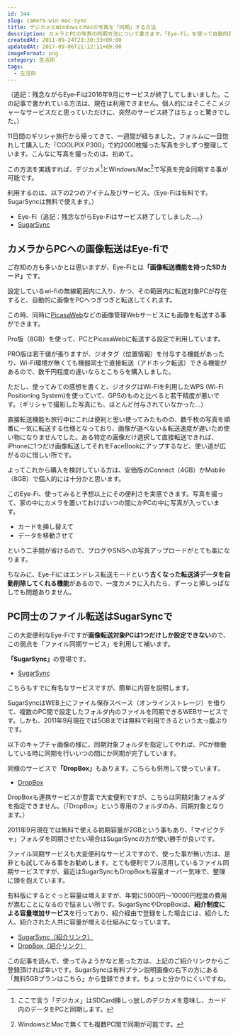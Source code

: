 ```yaml
---
id: 344
slug: camera-win-mac-sync
title: デジカメとWindowsとMacの写真を「同期」する方法
description: カメラとPCの写真の同期方法について書きます。「Eye-Fi」を使って自動同期しています。
createdAt: 2011-09-24T23:30:33+09:00
updatedAt: 2017-09-06T11:12:11+09:00
imageFormat: png
category: 生活術
tags:
  - 生活術
---
```


（追記：残念ながらEye-Fiは2016年9月にサービスが終了してしまいました。この記事で書かれている方法は、現在は利用できません。個人的にはそこそこメジャーなサービスだと思っていただけに、突然のサービス終了はちょっと驚きでした。）

11日間のギリシャ旅行から帰ってきて、一週間が経ちました。フォルムに一目惚れして購入した「COOLPIX P300」で約2000枚撮った写真を少しずつ整理しています。こんなに写真を撮ったのは、初めて。

この方法を実践すれば、デジカメ[^1]とWindows/Mac[^2]で写真を完全同期する事が可能です。

[^1]: ここで言う「デジカメ」はSDCard挿しっ放しのデジカメを意味し、カード内のデータをPCと同期します。  
[^2]: WindowsとMacで無くても複数PC間で同期が可能です。

利用するのは、以下の2つのアイテム及びサービス。（Eye-Fiは有料です。SugarSyncは無料で使えます。）

* Eye-Fi（追記：残念ながらEye-Fiはサービス終了してしました…。）
* <a href="http://www.sugarsync.jp/" target="_blank" rel="noopener">SugarSync</a>

## カメラからPCへの画像転送はEye-fiで

ご存知の方も多いかとは思いますが、Eye-Fiとは<strong>「画像転送機能を持ったSDカード」</strong>です。

設定しているwi-fiの無線範囲内に入り、かつ、その範囲内に転送対象PCが存在すると、自動的に画像をPCへつぎつぎと転送してくれます。

この時、同時に<a href="https://picasaweb.google.com/home" target="_blank" rel="noopener">PicasaWeb</a>などの画像管理Webサービスにも画像を転送する事ができます。

Pro版（8GB）を使って、PCとPicasaWebに転送する設定で利用しています。

PRO版は若干値が張りますが、ジオタグ（位置情報）を付与する機能があったり、Wi-Fi環境が無くても機器同士で直接転送（アドホック転送）できる機能があるので、数千円程度の違いならとこちらを購入しました。

ただし、使ってみての感想を書くと、ジオタグはWi-Fiを利用したWPS (Wi-Fi Positioning System)を使っていて、GPSのものと比べると若干精度が悪いです。（ギリシャで撮影した写真にも、ほとんど付与されていなかった…）

直接転送機能も旅行中にこれは便利と思い使ってみたものの、数千枚の写真を順番に一気に転送する仕様となっており、画像が選べない＆転送速度が遅いため使い物になりませんでした。ある特定の画像だけ選択して直接転送できれば、iPhoneに1つだけ画像転送してそれをFaceBookにアップするなど、使い道が広がるのに惜しい所です。

よってこれから購入を検討している方は、安価版のConnect（4GB）かMobile（8GB）で個人的には十分かと思います。

このEye-Fi、使ってみると予想以上にその便利さを実感できます。写真を撮って、家の中にカメラを置いておけばいつの間にかPCの中に写真が入っています。

* カードを挿し替えて
* データを移動させて

という二手間が省けるので、ブログやSNSへの写真アップロードがとても楽になります。

ちなみに、Eye-Fiにはエンドレス転送モードという<strong>古くなった転送済データを自動削除してくれる機能</strong>があるので、一度カメラに入れたら、ずーっと挿しっぱなしでも問題ありません。

## PC同士のファイル転送はSugarSyncで

この大変便利なEye-Fiですが<strong>画像転送対象PCは1つだけしか設定できない</strong>ので、この弱点を「ファイル同期サービス」を利用して補います。

<strong>「SugarSync」</strong>の登場です。

<app-capture-image article-id="344" img-file-name="20110922_sugarsync.jpg" caption="SugarSync"></app-capture-image>

* <a href="https://www1.sugarsync.com/jp/" target="_blank" rel="noopener">SugarSync</a>

こちらもすでに有名なサービスですが、簡単に内容を説明します。

SugarSyncはWEB上にファイル保存スペース（オンラインストレージ）を借りて、複数のPC間で設定したフォルダ内のファイルを同期できるWEBサービスです。しかも、2011年9月現在では5GBまでは無料で利用できるという太っ腹ぶりです。

以下のキャプチャ画像の様に、同期対象フォルダを指定してやれば、PCが稼働している時に同期を行いいつの間にか同期が完了しています。

<app-capture-image article-id="344" img-file-name="20110922_picSync.png" caption="SugarSyncの同期設定"></app-capture-image>

同様のサービスで<strong>「DropBox」</strong>もあります。こちらも併用して使っています。

<app-capture-image article-id="344" img-file-name="20110922_dropbox1.jpg" caption="DropBox"></app-capture-image>

* <a href="https://www.dropbox.com/" target="_blank" rel="noopener">DropBox</a>

DropBoxも連携サービスが豊富で大変便利ですが、こちらは同期対象フォルダを指定できません。（「DropBox」という専用のフォルダのみ、同期対象となります。）

2011年9月現在では無料で使える初期容量が2GBという事もあり、「マイピクチャ」フォルダを同期させたい場合はSugarSyncの方が使い勝手が良いです。

ファイル同期サービスも大変便利なサービスですので、使った事が無い方は、是非とも試してみる事をお勧めします。とても便利でフル活用しているファイル同期サービスですが、最近はSugarSyncもDropBoxも容量オーバー気味で、整理に頭を抱えています。

有料版にするとぐっと容量は増えますが、年間に5000円～10000円程度の費用が嵩むことになるので悩ましい所です。SugarSyncやDropBoxは、<strong>紹介制度による容量増加サービス</strong>を行っており、紹介経由で登録をした場合には、紹介した人、紹介された人共に容量が増える仕組みになっています。

* <a href="https://www.sugarsync.com/referral?rf=e2vsykvvo3682&utm_source=txemail&utm_medium=email&utm_campaign=referral" target="_blank" rel="noopener">SugarSync（紹介リンク）</a>
* <a href="http://db.tt/SWQUWv1" target="_blank" rel="noopener">DropBox（紹介リンク）</a>

この記事を読んで、使ってみようかなと思った方は、上記のご紹介リンクからご登録頂ければ幸いです。SugarSyncは有料プラン説明画像の右下の方にある「無料5GBプランはこちら」から登録できます。ちょっと分かりにくいですね。
